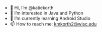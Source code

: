 - 👋 Hi, I’m @katiekorth
- 👀 I’m interested in Java and Python
- 🌱 I’m currently learning Android Studio
- 📫 How to reach me: kmkorth2@wisc.edu

<!---
katiekorth/katiekorth is a ✨ special ✨ repository because its `README.md` (this file) appears on your GitHub profile.
You can click the Preview link to take a look at your changes.
--->
